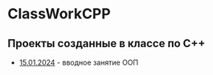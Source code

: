 # ClassWorkCPP
## Проекты созданные в классе по C++
- [15.01.2024](15.01.2024) - вводное занятие ООП
